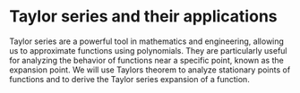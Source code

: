 # Taylor series and their applications
Taylor series are a powerful tool in mathematics and engineering, allowing us to approximate functions using polynomials. They are particularly useful for analyzing the behavior of functions near a specific point, known as the expansion point.
We will use Taylors theorem to analyze stationary points of functions and to derive the Taylor series expansion of a function.

```{tableofcontents}
```